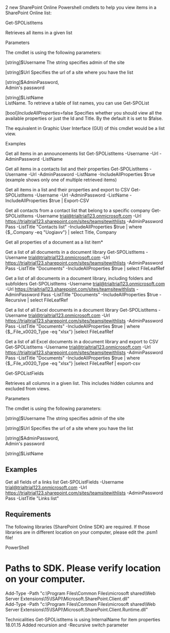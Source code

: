 2 new SharePoint Online Powershell cmdlets to help you view items in a SharePoint Online list:

 

 

 

Get-SPOListItems

Retrieves all items in a given list

Parameters

 

The cmdlet is using the following parameters:

 [string]$Username
The string specifies admin of the site

[string]$Url
Specifies the url of a site where you have the list

[string]$AdminPassword,       
Admin's password

[string]$ListName       
ListName. To retrieve a table of list names, you can use Get-SPOList

[bool]$IncludeAllProperties=$false
Specifies whether you should view all the available properties or just the Id and Title. By the default it is set to $false.

 

 

 

The equivalent in Graphic User Interface (GUI) of this cmdlet would be a list view.

 

Examples

Get all items in an announcements list
Get-SPOListItems -Username  -Url -AdminPassword -ListName



 

Get all items in a contacts list and their properties
Get-SPOListItems -Username  -Url -AdminPassword -ListName -IncludeAllProperties $true   (example shows only one of multiple retrieved items)



Get all items in a list and their properties and export to CSV
Get-SPOListItems -Username  -Url -AdminPassword -ListName -IncludeAllProperties $true | Export-CSV 

 

Get all contacts from a contact list that belong to a specific company 
Get-SPOListItems -Username trial@trialtrial123.onmicrosoft.com -Url https://trialtrial123.sharepoint.com/sites/teamsitewithlists -AdminPassword Pass -ListTitle "Contacts list" -IncludeAllProperties $true | where {$_.Company -eq "Uogiavv"} | select Title, Company



 

 

Get all properties of a document as a list item* 


 

 

 

Get a list of all documents in a document library
Get-SPOListItems -Username trial@trialtrial123.onmicrosoft.com -Url https://trialtrial123.sharepoint.com/sites/teamsitewithlists -AdminPassword Pass -ListTitle "Documents" -IncludeAllProperties $true | select FileLeafRef



 

 

Get a list of all documents in a document library, including folders and subfolders
Get-SPOListItems -Username trial@trialtrial123.onmicrosoft.com -Url https://trialtrial123.sharepoint.com/sites/teamsitewithlists -AdminPassword Pass -ListTitle "Documents" -IncludeAllProperties $true -Recursive | select FileLeafRef

 

Get a list of all Excel documents in a document library
Get-SPOListItems -Username trial@trialtrial123.onmicrosoft.com -Url https://trialtrial123.sharepoint.com/sites/teamsitewithlists -AdminPassword Pass -ListTitle "Documents"  -IncludeAllProperties $true | where {$_.File_x0020_Type -eq "xlsx"} |select FileLeafRef

 



 

Get a list of all Excel documents in a document library and export to CSV
Get-SPOListItems -Username trial@trialtrial123.onmicrosoft.com -Url https://trialtrial123.sharepoint.com/sites/teamsitewithlists -AdminPassword Pass -ListTitle "Documents"  -IncludeAllProperties $true | where {$_.File_x0020_Type -eq "xlsx"} |select FileLeafRef | export-csv

 

 

 

 

 

Get-SPOListFields

Retrieves all columns in a given list. This includes hidden columns and excluded from views.

 

 

 

Parameters

 

The cmdlet is using the following parameters:

 [string]$Username
The string specifies admin of the site

[string]$Url
Specifies the url of a site where you have the list

[string]$AdminPassword,       
Admin's password

[string]$ListName       
 

 

<h2>Examples</h2>

Get all fields of a links list
Get-SPOListFields -Username trial@trialtrial123.onmicrosoft.com -Url https://trialtrial123.sharepoint.com/sites/teamsitewithlists -AdminPassword Pass -ListTitle "Links list"



 

 



<h2>Requirements</h2>

 

The following libraries (SharePoint Online SDK) are required. If those libraries are in different location on your computer, please edit the .psm1 file!

 

 

PowerShell
# Paths to SDK. Please verify location on your computer.  
Add-Type -Path "c:\Program Files\Common Files\microsoft shared\Web Server Extensions\15\ISAPI\Microsoft.SharePoint.Client.dll"   
Add-Type -Path "c:\Program Files\Common Files\microsoft shared\Web Server Extensions\15\ISAPI\Microsoft.SharePoint.Client.Runtime.dll" 
 
Technicalities
Get-SPOListItems is using InternalName for item properties
18.01.15 Added recursion and -Recursive switch parameter
